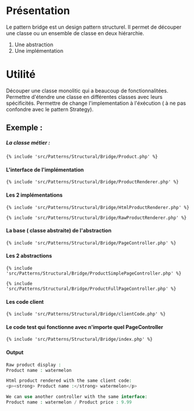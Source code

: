 # Présentation

Le pattern bridge est un design pattern structurel.
Il permet de découper une classe ou un ensemble de classe en deux hiérarchie.

1. Une abstraction
2. Une implémentation

# Utilité

Découper une classe monolitic qui a beaucoup de fonctionnalitées.
Permettre d'étendre une classe en différentes classes avec leurs spécificités.
Permettre de change l'implementation à l'éxécution ( à ne pas confondre avec le pattern Strategy).

## Exemple :

##### La classe métier :
```
{% include 'src/Patterns/Structural/Bridge/Product.php' %}
```

#### L'interface de l'implémentation 

```
{% include 'src/Patterns/Structural/Bridge/ProductRenderer.php' %}
```

#### Les 2 implémentations

```
{% include 'src/Patterns/Structural/Bridge/HtmlProductRenderer.php' %}
```

```
{% include 'src/Patterns/Structural/Bridge/RawProductRenderer.php' %}
```
#### La base ( classe abstraite) de l'abstraction

```
{% include 'src/Patterns/Structural/Bridge/PageController.php' %}
```

#### Les 2 abstractions

```
{% include 'src/Patterns/Structural/Bridge/ProductSimplePageController.php' %}
```

```
{% include 'src/Patterns/Structural/Bridge/ProductFullPageController.php' %}
```

#### Les code client

```
{% include 'src/Patterns/Structural/Bridge/clientCode.php' %}
```

#### Le code test qui fonctionne avec n'importe quel PageController

```
{% include 'src/Patterns/Structural/Bridge/index.php' %}
```

#### Output 

````php
Raw product display :
Product name : watermelon

Html product rendered with the same client code:
<p><strong> Product name :</strong> watermelon</p>

We can use another controller with the same interface:
Product name : watermelon / Product price : 9.99
````
